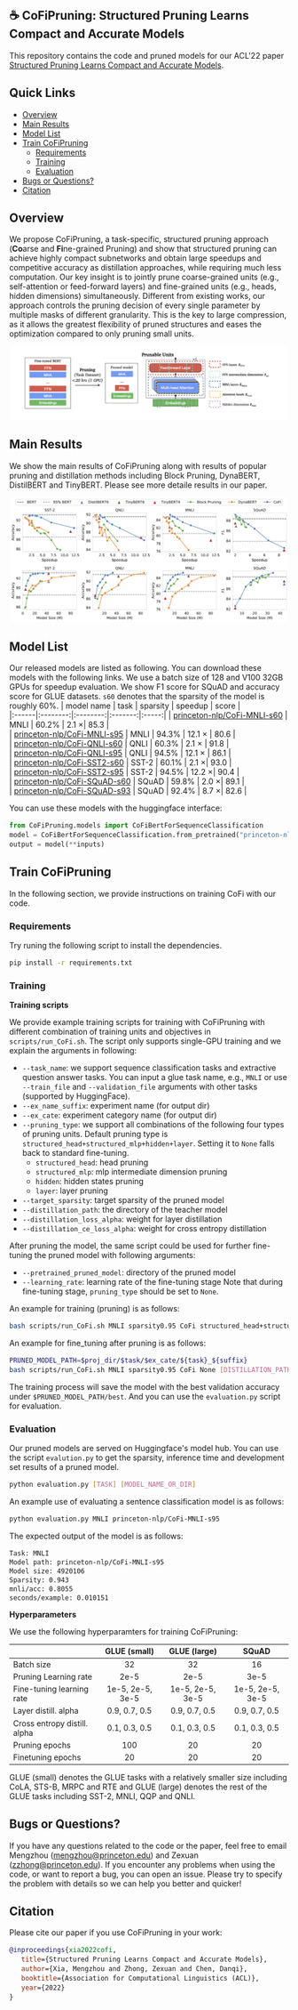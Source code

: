 ## ☕ CoFiPruning: Structured Pruning Learns Compact and Accurate Models

This repository contains the code and pruned models for our ACL'22 paper [Structured Pruning Learns Compact and Accurate Models](https://arxiv.org/pdf/2204.00408.pdf).

## Quick Links

- [Overview](#overview)
- [Main Results](#main-results)
- [Model List](#model-list)
- [Train CoFiPruning](#train-cofipruning)
  - [Requirements](#requirements)
  - [Training](#training)
  - [Evaluation](#evaluation)
- [Bugs or Questions?](#bugs-or-questions)
- [Citation](#citation)

## Overview

We propose CoFiPruning, a task-specific, structured pruning approach (**Co**arse and **Fi**ne-grained Pruning) and show that structured pruning can achieve highly compact subnetworks and obtain large speedups and competitive accuracy as distillation approaches, while requiring much less computation. Our key insight is to jointly prune coarse-grained units (e.g., self-attention or feed-forward layers) and fine-grained units (e.g., heads, hidden dimensions) simultaneously. Different from existing works, our approach controls the pruning decision of every single parameter by multiple masks of different granularity. This is the key to large compression, as it allows the greatest flexibility of pruned structures and eases the optimization compared to only pruning small units.

![](figures/main_figure.png)

## Main Results
We show the main results of CoFiPruning along with results of popular pruning and distillation methods including Block Pruning, DynaBERT, DistilBERT and TinyBERT. Please see more detaile results in our paper. 

![](figures/main_results.png)

## Model List

Our released models are listed as following. You can download these models with the following links. We use a batch size of 128 and V100 32GB GPUs for speedup evaluation. We show F1 score for SQuAD and accuracy score for GLUE datasets. `s60` denotes that the sparsity of the model is roughly 60%.
|  model name | task | sparsity | speedup | score |  
|:------|:--------:|:--------:|:-------:|:-----:|
|  [princeton-nlp/CoFi-MNLI-s60](https://huggingface.co/princeton-nlp/CoFi-MNLI-s60) | MNLI |  60.2% | 2.1 ×| 85.3 |  
| [princeton-nlp/CoFi-MNLI-s95](https://huggingface.co/princeton-nlp/CoFi-MNLI-s95) | MNLI  |  94.3% | 12.1 × | 80.6 |  
|  [princeton-nlp/CoFi-QNLI-s60](https://huggingface.co/princeton-nlp/CoFi-QNLI-s60) | QNLI |  60.3% | 2.1 × | 91.8 |  
| [princeton-nlp/CoFi-QNLI-s95](https://huggingface.co/princeton-nlp/CoFi-QNLI-s95) | QNLI  |  94.5% | 12.1 × | 86.1 |  
| [princeton-nlp/CoFi-SST2-s60](https://huggingface.co/princeton-nlp/CoFi-SST2-s60) | SST-2 |  60.1% | 2.1 ×| 93.0 |  
| [princeton-nlp/CoFi-SST2-s95](https://huggingface.co/princeton-nlp/CoFi-SST2-s95) | SST-2  |  94.5% | 12.2 ×| 90.4 |  
|  [princeton-nlp/CoFi-SQuAD-s60](https://huggingface.co/princeton-nlp/CoFi-SQuAD-s60) |  SQuAD |  59.8% | 2.0 ×| 89.1 |  
| [princeton-nlp/CoFi-SQuAD-s93](https://huggingface.co/princeton-nlp/CoFi-SQuAD-s93) | SQuAD  |  92.4% | 8.7 ×| 82.6 |  

You can use these models with the huggingface interface:
```python
from CoFiPruning.models import CoFiBertForSequenceClassification
model = CoFiBertForSequenceClassification.from_pretrained("princeton-nlp/CoFi-MNLI-s95") 
output = model(**inputs)
```
 

## Train CoFiPruning

In the following section, we provide instructions on training CoFi with our code.

### Requirements

Try runing the following script to install the dependencies.

```bash
pip install -r requirements.txt
```

### Training

**Training scripts**

We provide example training scripts for training with CoFiPruning with different combination of training units and objectives in `scripts/run_CoFi.sh`. The script only supports single-GPU training and we explain the arguments in following:
- `--task_name`: we support sequence classification tasks and extractive question answer tasks. You can input a glue task name, e.g., `MNLI` or use `--train_file` and `--validation_file` arguments with other tasks (supported by HuggingFace).
- `--ex_name_suffix`: experiment name (for output dir)
- `--ex_cate`: experiment category name (for output dir)
- `--pruning_type`: we support all combinations of the following four types of pruning units. Default pruning type is `structured_head+structured_mlp+hidden+layer`. Setting it to `None` falls back to standard fine-tuning.
  - `structured_head`: head pruning
  - `structured_mlp`: mlp intermediate dimension pruning
  - `hidden`: hidden states pruning
  - `layer`: layer pruning
- `--target_sparsity`: target sparsity of the pruned model
- `--distillation_path`: the directory of the teacher model
- `--distillation_loss_alpha`: weight for layer distillation
- `--distillation_ce_loss_alpha`: weight for cross entropy distillation

After pruning the model, the same script could be used for further fine-tuning the pruned model with following arguments:
- `--pretrained_pruned_model`: directory of the pruned model
- `--learning_rate`: learning rate of the fine-tuning stage
Note that during fine-tuning stage, `pruning_type` should be set to `None`.

An example for training (pruning) is as follows:
```bash
bash scripts/run_CoFi.sh MNLI sparsity0.95 CoFi structured_head+structured_mlp+hidden+layer 0.95 [DISTILLATION_PATH] 0.7 0.3
```

An example for fine_tuning after pruning is as follows:
```bash
PRUNED_MODEL_PATH=$proj_dir/$task/$ex_cate/${task}_${suffix}
bash scripts/run_CoFi.sh MNLI sparsity0.95 CoFi None [DISTILLATION_PATH] 0.7 0.3 [PRUNED_MODEL_PATH] 3e-5
```

The training process will save the model with the best validation accuracy under `$PRUNED_MODEL_PATH/best`. And you can use the `evaluation.py` script for evaluation.


### Evaluation

Our pruned models are served on Huggingface's model hub. You can use the script `evalution.py` to get the sparsity, inference time and development set results of a pruned model.

```bash
python evaluation.py [TASK] [MODEL_NAME_OR_DIR]
```

An example use of evaluating a sentence classification model is as follows:

```bash
python evaluation.py MNLI princeton-nlp/CoFi-MNLI-s95 
```  

The expected output of the model is as follows:

``` 
Task: MNLI
Model path: princeton-nlp/CoFi-MNLI-s95
Model size: 4920106
Sparsity: 0.943
mnli/acc: 0.8055
seconds/example: 0.010151
```

**Hyperparameters**

We use the following hyperparamters for training CoFiPruning:

|               | GLUE (small) | GLUE (large) | SQuAD|
|:--------------|:-----------:|:--------------:|:---------:|
| Batch size    | 32          | 32            | 16       |
| Pruning Learning rate  | 2e-5 | 2e-5 | 3e-5 |
| Fine-tuning learning rate |     1e-5, 2e-5, 3e-5      |1e-5, 2e-5, 3e-5|1e-5, 2e-5, 3e-5|
| Layer distill. alpha | 0.9, 0.7, 0.5|0.9, 0.7, 0.5|0.9, 0.7, 0.5|
| Cross entropy distill. alpha | 0.1, 0.3, 0.5|0.1, 0.3, 0.5|0.1, 0.3, 0.5|
| Pruning epochs | 100 | 20 | 20 |
| Finetuning epochs | 20 | 20 | 20 |

GLUE (small) denotes the GLUE tasks with a relatively smaller size including CoLA, STS-B, MRPC and RTE and GLUE (large) denotes the rest of the GLUE tasks including SST-2, MNLI, QQP and QNLI.


## Bugs or Questions?
If you have any questions related to the code or the paper, feel free to email Mengzhou (mengzhou@princeton.edu) and Zexuan (zzhong@princeton.edu). If you encounter any problems when using the code, or want to report a bug, you can open an issue. Please try to specify the problem with details so we can help you better and quicker!

## Citation

Please cite our paper if you use CoFiPruning in your work:

```bibtex
@inproceedings{xia2022cofi,
   title={Structured Pruning Learns Compact and Accurate Models},
   author={Xia, Mengzhou and Zhong, Zexuan and Chen, Danqi},
   booktitle={Association for Computational Linguistics (ACL)},
   year={2022}
}
```
